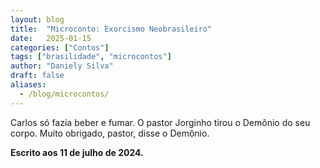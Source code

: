 ```yaml
---
layout: blog
title:  "Microconto: Exorcismo Neobrasileiro"
date:   2025-01-15
categories: ["Contos"]
tags: ["brasilidade", "microcontos"]
author: "Daniely Silva"
draft: false
aliases:
  - /blog/microcontos/
---
```


Carlos só fazia beber e fumar. O pastor Jorginho tirou o Demônio do seu corpo. Muito obrigado, pastor, disse o Demônio.

**Escrito aos 11 de julho de 2024.**
